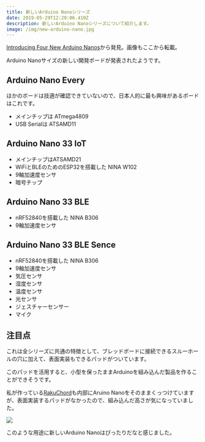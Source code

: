 ```yaml
---
title: 新しいArduino Nanoシリーズ
date: 2019-05-29T12:29:06.410Z
description: 新しいArduino Nanoシリーズについて紹介します。
image: /img/new-arduino-nano.jpg
---
```

[Introducing Four New Arduino Nanos](https://blog.hackster.io/introducing-four-new-arduino-nanos-869b8abbccb4)から発見。画像もここから転載。

Arduino Nanoサイズの新しい開発ボードが発表されたようです。

## Arduino Nano Every

ほかのボードは技適が確認できていないので、日本人的に最も興味があるボードはこれです。

* メインチップは ATmega4809
* USB Serialは ATSAMD11

## Arduino Nano 33 IoT

* メインチップはATSAMD21
* WiFiとBLEのためのESP32を搭載した NINA W102
* 9軸加速度センサ
* 暗号チップ

## Arduino Nano 33 BLE

* nRF52840を搭載した NINA B306
* 9軸加速度センサ

## Arduino Nano 33 BLE Sence

* nRF52840を搭載した NINA B306
* 9軸加速度センサ
* 気圧センサ
* 湿度センサ
* 温度センサ
* 光センサ
* ジェスチャーセンサー
* マイク

## 注目点

これは全シリーズに共通の特徴として、ブレッドボードに接続できるスルーホールの穴に加えて、表面実装もできるパッドがついています。

このパッドを活用すると、小型を保ったままArduinoを組み込んだ製品を作ることができそうです。

私が作っている[RakuChord](https://inajob.github.io/rakuchord/)も内部にAruino Nanoをそのままくっつけていますが、表面実装するパッドがなかったので、組み込んだ高さが気になっていました。

![](/img/arduino-nano-mount.jpg)

このような用途に新しいArduino Nanoはぴったりだなと感じました。
